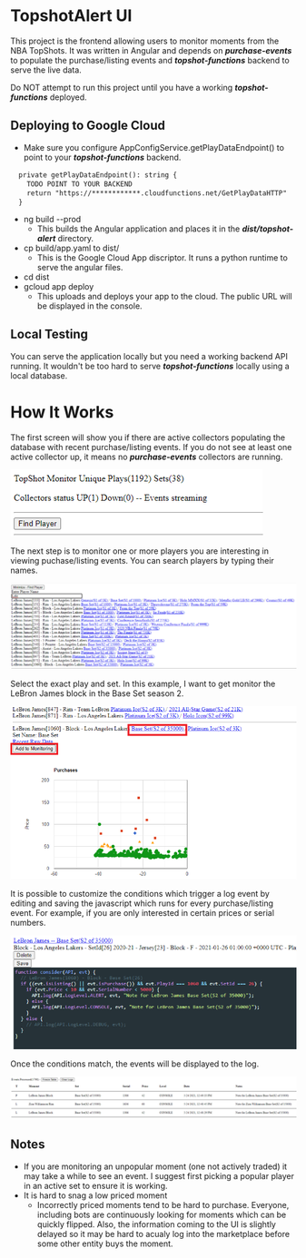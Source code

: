 # TopshotAlert UI

This project is the frontend allowing users to monitor moments from the NBA TopShots.  It was written in Angular and depends on ***purchase-events*** to populate the purchase/listing events and ***topshot-functions*** backend to serve the live data.

Do NOT attempt to run this project until you have a working ***topshot-functions*** deployed.

## Deploying to Google Cloud
- Make sure you configure AppConfigService.getPlayDataEndpoint() to point to your ***topshot-functions*** backend.

```
  private getPlayDataEndpoint(): string {
    TODO POINT TO YOUR BACKEND
    return "https://************.cloudfunctions.net/GetPlayDataHTTP"
  }

```

- ng build --prod
  - This builds the Angular application and places it in the ***dist/topshot-alert*** directory.
- cp build/app.yaml to dist/ 
  - This is the Google Cloud App discriptor.  It runs a python runtime to serve the angular files.
- cd dist
- gcloud app deploy
  - This uploads and deploys your app to the cloud.  The public URL will be displayed in the console.

 ## Local Testing

 You can serve the application locally but you need a working backend API running.  It wouldn't be too hard to serve ***topshot-functions*** locally using a local database.

 # How It Works

The first screen will show you if there are active collectors populating the database with recent purchase/listing events.  If you do not see at least one active collector up, it means no ***purchase-events*** collectors are running.

![First Screen](imgs/collectors.png)

The next step is to monitor one or more players you are interesting in viewing puchase/listing events.  You can search players by typing their names.

![Find Moment](imgs/search.png)

Select the exact play and set.  In this example, I want to get monitor the LeBron James block in the Base Set season 2.  

![Find Moment](imgs/monitor.png)
 
It is possible to customize the conditions which trigger a log event by editing and saving the javascript which runs for every purchase/listing event.  For example, if you are only interested in certain prices or serial numbers.

![Find Moment](imgs/edit_filter.png)


Once the conditions match, the events will be displayed to the log.

![Find Moment](imgs/events.png)


## Notes

- If you are monitoring an unpopular moment (one not actively traded) it may take a while to see an event.  I suggest first picking a popular player in an active set to ensure it is working.
- It is hard to snag a low priced moment
  - Incorrectly priced moments tend to be hard to purchase.  Everyone, including bots are continuously looking for moments which can be quickly flipped.  Also, the information coming to the UI is slightly delayed so it may be hard to acualy log into the marketplace before some other entity buys the moment.
